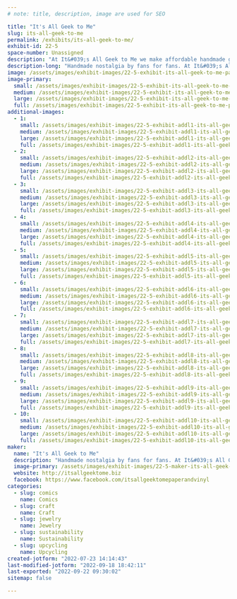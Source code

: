```yaml
---
# note: title, description, image are used for SEO

title: "It's All Geek to Me"
slug: its-all-geek-to-me
permalink: /exhibits/its-all-geek-to-me/
exhibit-id: 22-5
space-number: Unassigned
description: "At It&#039;s All Geek to Me we make affordable handmade goods from items that many people might discard."
description-long: "Handmade nostalgia by fans for fans. At It&#039;s All Geek to Me we make affordable handmade goods from items that have been well loved and that many people might discard. We use comics, books, and other paper items to make one of a kind photo frames, notebooks, coasters, and jewelry. Those VHS cassettes you used to watch with your favorite movies? We turn those into pieces of functional lighted art. Even toys and building blocks get a second life in the form of shadow boxes, ornaments, keychains, and jewelry. Those who enjoy pop culture will also love our handmade mini VHS and banned book earrings and keychains."
image: /assets/images/exhibit-images/22-5-exhibit-its-all-geek-to-me-pane-ad-large.PNG
image-primary: 
  small: /assets/images/exhibit-images/22-5-exhibit-its-all-geek-to-me-pane-ad-small.PNG
  medium: /assets/images/exhibit-images/22-5-exhibit-its-all-geek-to-me-pane-ad-medium.PNG
  large: /assets/images/exhibit-images/22-5-exhibit-its-all-geek-to-me-pane-ad-large.PNG
  full: /assets/images/exhibit-images/22-5-exhibit-its-all-geek-to-me-pane-ad-full.PNG
additional-images: 
  - 1:
    small: /assets/images/exhibit-images/22-5-exhibit-addl1-its-all-geek-to-me-3d0a7628-c234-42a7-b8a3-174d10fc69f8-small.JPG
    medium: /assets/images/exhibit-images/22-5-exhibit-addl1-its-all-geek-to-me-3d0a7628-c234-42a7-b8a3-174d10fc69f8-medium.JPG
    large: /assets/images/exhibit-images/22-5-exhibit-addl1-its-all-geek-to-me-3d0a7628-c234-42a7-b8a3-174d10fc69f8-large.JPG
    full: /assets/images/exhibit-images/22-5-exhibit-addl1-its-all-geek-to-me-3d0a7628-c234-42a7-b8a3-174d10fc69f8-full.JPG
  - 2:
    small: /assets/images/exhibit-images/22-5-exhibit-addl2-its-all-geek-to-me-55788341-07ae-461a-9bf4-9b85b08b4492-small.JPG
    medium: /assets/images/exhibit-images/22-5-exhibit-addl2-its-all-geek-to-me-55788341-07ae-461a-9bf4-9b85b08b4492-medium.JPG
    large: /assets/images/exhibit-images/22-5-exhibit-addl2-its-all-geek-to-me-55788341-07ae-461a-9bf4-9b85b08b4492-large.JPG
    full: /assets/images/exhibit-images/22-5-exhibit-addl2-its-all-geek-to-me-55788341-07ae-461a-9bf4-9b85b08b4492-full.JPG
  - 3:
    small: /assets/images/exhibit-images/22-5-exhibit-addl3-its-all-geek-to-me-638b05a9-8542-4997-b2db-77157c17f1ff-small.JPG
    medium: /assets/images/exhibit-images/22-5-exhibit-addl3-its-all-geek-to-me-638b05a9-8542-4997-b2db-77157c17f1ff-medium.JPG
    large: /assets/images/exhibit-images/22-5-exhibit-addl3-its-all-geek-to-me-638b05a9-8542-4997-b2db-77157c17f1ff-large.JPG
    full: /assets/images/exhibit-images/22-5-exhibit-addl3-its-all-geek-to-me-638b05a9-8542-4997-b2db-77157c17f1ff-full.JPG
  - 4:
    small: /assets/images/exhibit-images/22-5-exhibit-addl4-its-all-geek-to-me-661368888-small.jpeg
    medium: /assets/images/exhibit-images/22-5-exhibit-addl4-its-all-geek-to-me-661368888-medium.jpeg
    large: /assets/images/exhibit-images/22-5-exhibit-addl4-its-all-geek-to-me-661368888-large.jpeg
    full: /assets/images/exhibit-images/22-5-exhibit-addl4-its-all-geek-to-me-661368888-full.jpeg
  - 5:
    small: /assets/images/exhibit-images/22-5-exhibit-addl5-its-all-geek-to-me-a0dbf423-91f7-4b39-93ca-f2d511173908-small.JPG
    medium: /assets/images/exhibit-images/22-5-exhibit-addl5-its-all-geek-to-me-a0dbf423-91f7-4b39-93ca-f2d511173908-medium.JPG
    large: /assets/images/exhibit-images/22-5-exhibit-addl5-its-all-geek-to-me-a0dbf423-91f7-4b39-93ca-f2d511173908-large.JPG
    full: /assets/images/exhibit-images/22-5-exhibit-addl5-its-all-geek-to-me-a0dbf423-91f7-4b39-93ca-f2d511173908-full.JPG
  - 6:
    small: /assets/images/exhibit-images/22-5-exhibit-addl6-its-all-geek-to-me-adf9f49b-08fb-4826-9c4d-5e16ea8a99bd-small.JPG
    medium: /assets/images/exhibit-images/22-5-exhibit-addl6-its-all-geek-to-me-adf9f49b-08fb-4826-9c4d-5e16ea8a99bd-medium.JPG
    large: /assets/images/exhibit-images/22-5-exhibit-addl6-its-all-geek-to-me-adf9f49b-08fb-4826-9c4d-5e16ea8a99bd-large.JPG
    full: /assets/images/exhibit-images/22-5-exhibit-addl6-its-all-geek-to-me-adf9f49b-08fb-4826-9c4d-5e16ea8a99bd-full.JPG
  - 7:
    small: /assets/images/exhibit-images/22-5-exhibit-addl7-its-all-geek-to-me-img-7892-2-small.JPG
    medium: /assets/images/exhibit-images/22-5-exhibit-addl7-its-all-geek-to-me-img-7892-2-medium.JPG
    large: /assets/images/exhibit-images/22-5-exhibit-addl7-its-all-geek-to-me-img-7892-2-large.JPG
    full: /assets/images/exhibit-images/22-5-exhibit-addl7-its-all-geek-to-me-img-7892-2-full.JPG
  - 8:
    small: /assets/images/exhibit-images/22-5-exhibit-addl8-its-all-geek-to-me-img-7960-small.JPG
    medium: /assets/images/exhibit-images/22-5-exhibit-addl8-its-all-geek-to-me-img-7960-medium.JPG
    large: /assets/images/exhibit-images/22-5-exhibit-addl8-its-all-geek-to-me-img-7960-large.JPG
    full: /assets/images/exhibit-images/22-5-exhibit-addl8-its-all-geek-to-me-img-7960-full.JPG
  - 9:
    small: /assets/images/exhibit-images/22-5-exhibit-addl9-its-all-geek-to-me-img-8179-small.JPG
    medium: /assets/images/exhibit-images/22-5-exhibit-addl9-its-all-geek-to-me-img-8179-medium.JPG
    large: /assets/images/exhibit-images/22-5-exhibit-addl9-its-all-geek-to-me-img-8179-large.JPG
    full: /assets/images/exhibit-images/22-5-exhibit-addl9-its-all-geek-to-me-img-8179-full.JPG
  - 10:
    small: /assets/images/exhibit-images/22-5-exhibit-addl10-its-all-geek-to-me-img-9600-small.JPG
    medium: /assets/images/exhibit-images/22-5-exhibit-addl10-its-all-geek-to-me-img-9600-medium.JPG
    large: /assets/images/exhibit-images/22-5-exhibit-addl10-its-all-geek-to-me-img-9600-large.JPG
    full: /assets/images/exhibit-images/22-5-exhibit-addl10-its-all-geek-to-me-img-9600-full.JPG
maker: 
  name: "It's All Geek to Me"
  description: "Handmade nostalgia by fans for fans. At It&#039;s All Geek to Me we make affordable handmade goods from items that have been well loved and that many people might discard. We use comics, books, and other paper items to make one of a kind photo frames, notebooks, coasters, and jewelry. Those VHS cassettes you used to watch with your favorite movies? We turn those into pieces of functional lighted art. Even toys and building blocks get a second life in the form of shadow boxes, ornaments, keychains, and jewelry. Those who enjoy pop culture will also love our handmade mini VHS and banned book earrings and keychains."
  image-primary: /assets/images/exhibit-images/22-5-maker-its-all-geek-to-me-new-logo-medium.jpeg
  website: http://itsallgeektome.biz
  facebook: https://www.facebook.com/itsallgeektomepaperandvinyl
categories: 
  - slug: comics
    name: Comics
  - slug: craft
    name: Craft
  - slug: jewelry
    name: Jewelry
  - slug: sustainability
    name: Sustainability
  - slug: upcycling
    name: Upcycling
created-jotform: "2022-07-23 14:14:43"
last-modified-jotform: "2022-09-18 18:42:11"
last-exported: "2022-09-22 09:30:02"
sitemap: false

---
```

